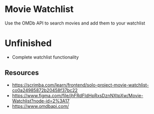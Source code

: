 # Movie Watchlist
Use the OMDb API to search movies and add them to your watchlist

# Unfinished
- Complete watchlist functionality

## Resources
- https://scrimba.com/learn/frontend/solo-project-movie-watchlist-co0a24985872b20458f37bc22
- https://www.figma.com/file/jhFRdFIdHpRxsDznNXtpXw/Movie-Watchlist?node-id=2%3A17
- https://www.omdbapi.com/
